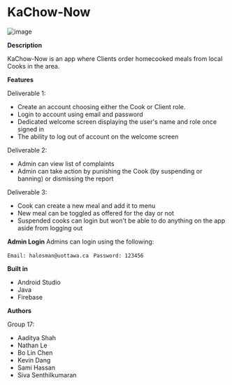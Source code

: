 # KaChow-Now

![image](https://user-images.githubusercontent.com/113709975/197296383-f44619a8-581a-4e5d-bcbf-46de12daafcc.png)

**Description**

KaChow-Now is an app where Clients order homecooked meals from local Cooks in the area. 


**Features**

Deliverable 1:

- Create an account choosing either the Cook or Client role.
- Login to account using email and password
- Dedicated welcome screen displaying the user's name and role once signed in
- The ability to log out of account on the welcome screen

Deliverable 2:

- Admin can view list of complaints
- Admin can take action by punishing the Cook (by suspending or banning) or dismissing the report


Deliverable 3:
- Cook can create a new meal and add it to menu
- New meal can be toggled as offered for the day or not
- Suspended cooks can login but won't be able to do anything on the app aside from logging out

**Admin Login**
Admins can login using the following:

```Email: halosman@uottawa.ca ```
```Password: 123456```

**Built in**
- Android Studio
- Java
- Firebase


**Authors**

Group 17:
- Aaditya Shah
- Nathan Le
- Bo Lin Chen
- Kevin Dang
- Sami Hassan
- Siva Senthilkumaran
